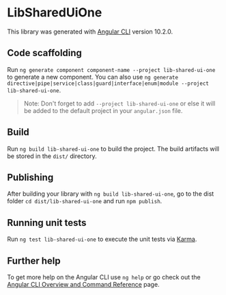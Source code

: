 # LibSharedUiOne

This library was generated with [Angular CLI](https://github.com/angular/angular-cli) version 10.2.0.

## Code scaffolding

Run `ng generate component component-name --project lib-shared-ui-one` to generate a new component. You can also use `ng generate directive|pipe|service|class|guard|interface|enum|module --project lib-shared-ui-one`.
> Note: Don't forget to add `--project lib-shared-ui-one` or else it will be added to the default project in your `angular.json` file. 

## Build

Run `ng build lib-shared-ui-one` to build the project. The build artifacts will be stored in the `dist/` directory.

## Publishing

After building your library with `ng build lib-shared-ui-one`, go to the dist folder `cd dist/lib-shared-ui-one` and run `npm publish`.

## Running unit tests

Run `ng test lib-shared-ui-one` to execute the unit tests via [Karma](https://karma-runner.github.io).

## Further help

To get more help on the Angular CLI use `ng help` or go check out the [Angular CLI Overview and Command Reference](https://angular.io/cli) page.
